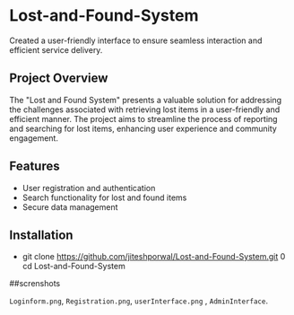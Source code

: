 # Lost-and-Found-System
Created a user-friendly interface to ensure seamless interaction and efficient service delivery.



## Project Overview
The "Lost and Found System" presents a valuable solution for addressing the challenges associated with retrieving lost items in a user-friendly and efficient manner. The project aims to streamline the process of reporting and searching for lost items, enhancing user experience and community engagement.

## Features
- User registration and authentication
- Search functionality for lost and found items
- Secure data management

## Installation

- git clone https://github.com/jiteshporwal/Lost-and-Found-System.git
0 cd Lost-and-Found-System

##screnshots

`Loginform.png`, `Registration.png`, `userInterface.png` , `AdminInterface`.


